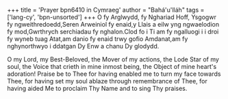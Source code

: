 +++
title = 'Prayer bpn6410 in Cymraeg'
author = "Bahá'u'lláh"
tags = ['lang-cy', 'bpn-unsorted']
+++
O fy Arglwydd, fy Nghariad Hoff, Ysgogwr fy ngweithredoedd,Seren Arweiniol fy enaid,y Llais a eilw yng ngwaelodion fy mod,Gwrthrych serchiadau fy nghalon.Clod fo i Ti am fy ngalluogi i i droi fy wyneb tuag Atat,am danio fy enaid trwy gofio Amdanat,am fy nghynorthwyo i ddatgan Dy Enw a chanu Dy glodydd.


O my Lord, my Best-Beloved, the Mover of my actions, the Lode Star of my soul, the Voice that crieth in mine inmost being, the Object of mine heart's adoration! Praise be to Thee for having enabled me to turn my face towards Thee, for having set my soul ablaze through remembrance of Thee, for having aided Me to proclaim Thy Name and to sing Thy praises.
